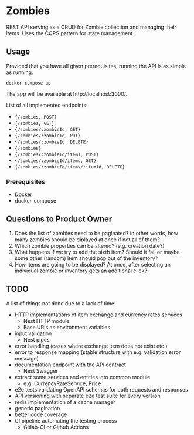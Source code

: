 # Zombies

REST API serving as a CRUD for Zombie collection and managing their items. Uses the CQRS pattern for state management.

## Usage

Provided that you have all given prerequisites, running the API is as simple as running:

```
docker-compose up
```

The app will be available at http://localhost:3000/.

List of all implemented endpoints:

* `{/zombies, POST}`
* `{/zombies, GET}`
* `{/zombies/:zombieId, GET}`
* `{/zombies/:zombieId, PUT}`
* `{/zombies/:zombieId, DELETE}`
* `{/zombies}`
* `{/zombies/:zombieId/items, POST}`
* `{/zombies/:zombieId/items, GET}`
* `{/zombies/:zombieId/items/:itemId, DELETE}`

### Prerequisites

* Docker
* docker-compose

## Questions to Product Owner

1. Does the list of zombies need to be paginated? In other words, how many zombies should be diplayed at once if not all of them?
1. Which zombie properties can be altered? (e.g. creation date?)
1. What happens if we try to add the sixth item? Should it fail or maybe some other (random) item should pop out of the inventory?
1. How items are going to be displayed? At once, after selecting an individual zombie or inventory gets an additional click?

## TODO

A list of things not done due to a lack of time:

* HTTP implementations of item exchange and currency rates services
  * Nest HTTP module
  * Base URIs as environment variables
* input validation
  * Nest pipes
* error handling (cases where exchange item does not exist etc.)
* error to response mapping (stable structure with e.g. validation error message)
* documentation endpoint with the API contract
  * Nest Swagger
* extract some services and entities into common module
  * e.g. CurrencyRateService, Price
* e2e tests validating OpenAPI schemas for both requests and responses
* API versioning with separate e2e test suite for every version
* redis implementation of a cache manager
* generic pagination
* better code coverage
* CI pipeline automating the testing process
  * Gitlab-CI or Github Actions

